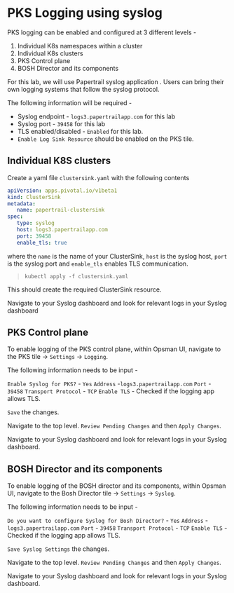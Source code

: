 
# PKS Logging using syslog

PKS logging can be enabled and configured at 3 different levels - 

1. Individual K8s namespaces within a cluster
2. Individual K8s clusters
3. PKS Control plane
4. BOSH Director and its components

For this lab, we will use Papertrail syslog application . Users can bring their own logging systems that follow the syslog protocol. 

The following information will be required - 

* Syslog endpoint - `logs3.papertrailapp.com` for this lab
* Syslog port - `39458` for this lab
* TLS enabled/disabled - `Enabled` for this lab. 
* `Enable Log Sink Resource` should be enabled on the PKS tile.


## Individual K8S clusters

Create a yaml file `clustersink.yaml` with the following contents

```yaml
apiVersion: apps.pivotal.io/v1beta1
kind: ClusterSink
metadata:
   name: papertrail-clustersink
spec:
   type: syslog
   host: logs3.papertrailapp.com
   port: 39458
   enable_tls: true
```

where the `name`  is the name  of your ClusterSink, `host` is the syslog host, `port` is the syslog port and `enable_tls` enables TLS communication. 

> `kubectl apply -f clustersink.yaml`

This should create the required ClusterSink resource. 

Navigate to your Syslog dashboard and look for relevant logs in your Syslog dashboard

## PKS Control plane

To enable logging of the PKS control plane, within Opsman UI, navigate to the PKS tile -> `Settings` -> `Logging`.

The following information needs to be input - 

`Enable Syslog for PKS?` - `Yes`
`Address` -`logs3.papertrailapp.com` 
`Port` - `39458`
`Transport Protocol` - `TCP`
`Enable TLS` - Checked if the logging app allows TLS.

`Save` the changes. 

Navigate to the top level. `Review Pending Changes` and then `Apply Changes`. 

Navigate to your Syslog dashboard and look for relevant logs in your Syslog dashboard.

## BOSH Director and its components

To enable logging of the BOSH director and its components, within Opsman UI, navigate to the Bosh Director tile -> `Settings` -> `Syslog`.

The following information needs to be input - 

`Do you want to configure Syslog for Bosh Director?` - `Yes`
`Address` -`logs3.papertrailapp.com` 
`Port` - `39458`
`Transport Protocol` - `TCP`
`Enable TLS` - Checked if the logging app allows TLS.

`Save Syslog Settings` the changes. 

Navigate to the top level. `Review Pending Changes` and then `Apply Changes`. 

Navigate to your Syslog dashboard and look for relevant logs in your Syslog dashboard.
<!--stackedit_data:
eyJoaXN0b3J5IjpbNzExNDMyMzE3LC0yMTMxNzQ4MzA5LDIwMD
k0Mzk1NTUsNzg1Njk2MDU3LDIxMDY5MTQ4NDcsMTIyNjk4MjM4
OV19
-->